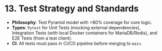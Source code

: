 # 13. Test Strategy and Standards

* **Philosophy**: Test Pyramid model with >80% coverage for core logic.
* **Types**: `Pytest` for Unit Tests (mocking external dependencies), Integration Tests (with local Docker containers for MariaDB/Redis), and E2E Tests (from a test client).
* **CI**: All tests must pass in CI/CD pipeline before merging to `main`.
